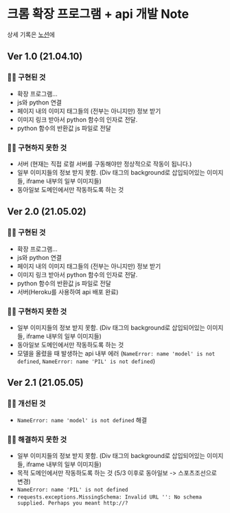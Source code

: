 # 크롬 확장 프로그램 + api 개발 Note

상세 기록은 [노션](https://www.notion.so/Web-Note-c69169ca89a942b2881b4305bb1b9edd)에

## Ver 1.0 (21.04.10)

### 🙆‍♀️ 구현된 것

- 확장 프로그램...
- js와 python 연결
- 페이지 내의 이미지 태그들의 (전부는 아니지만) 정보 받기
- 이미지 링크 받아서 python 함수의 인자로 전달.
- python 함수의 반환값 js 파일로 전달

### 🙅‍♀️ 구현하지 못한 것

- 서버 (현재는 직접 로컬 서버를 구동해야만 정상적으로 작동이 됩니다.)
- 일부 이미지들의 정보 받지 못함. (Div 태그의 background로 삽입되어있는 이미지들, iframe 내부의 일부 이미지들)
- 동아일보 도메인에서만 작동하도록 하는 것

## Ver 2.0 (21.05.02)

### 🙆‍♀️ 구현된 것

- 확장 프로그램...
- js와 python 연결
- 페이지 내의 이미지 태그들의 (전부는 아니지만) 정보 받기
- 이미지 링크 받아서 python 함수의 인자로 전달.
- python 함수의 반환값 js 파일로 전달
- 서버(Heroku를 사용하여 api 배포 완료)

### 🙅‍♀️ 구현하지 못한 것

- 일부 이미지들의 정보 받지 못함. (Div 태그의 background로 삽입되어있는 이미지들, iframe 내부의 일부 이미지들)
- 동아일보 도메인에서만 작동하도록 하는 것
- 모델을 올렸을 때 발생하는 api 내부 에러 (`NameError: name 'model' is not defined`, `NameError: name 'PIL' is not defined`)

## Ver 2.1 (21.05.05)

### 🙆‍♀️ 개선된 것

- `NameError: name 'model' is not defined` 해결

### 🙅‍♀️ 해결하지 못한 것

- 일부 이미지들의 정보 받지 못함. (Div 태그의 background로 삽입되어있는 이미지들, iframe 내부의 일부 이미지들)
- 목적 도메인에서만 작동하도록 하는 것 (5/3 이후로 동아일보 -> 스포츠조선으로 변경)
- `NameError: name 'PIL' is not defined`
- `requests.exceptions.MissingSchema: Invalid URL '': No schema supplied. Perhaps you meant http://?`
